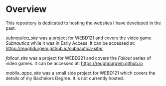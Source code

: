 # Overview
This repository is dedicated to hosting the websites I have developed in the past.

*subnautica_site* was a project for WEBD121 and covers the video game *Subnautica* while it was in Early Access.
It can be accessed at: https://reughdurgem.github.io/subnautica-site/

*fallout_site* was a project for WEBD221 and covers the *Fallout* series of video games.
It can be accessed at: https://reughdurgem.github.io

*mobile_apps_site* was a small side project for WEBD121 which covers the details of my Bachelors Degree. It is not currently hosted.
